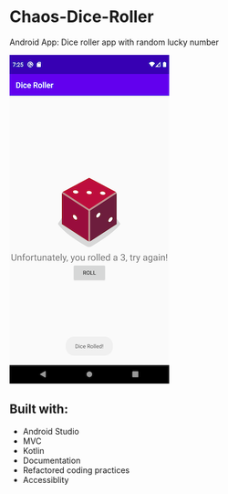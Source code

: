 # Chaos-Dice-Roller
Android App: Dice roller app with random lucky number

![app_screenshot](Screenshot_1593084346.png)

## Built with:
* Android Studio
* MVC
* Kotlin
* Documentation
* Refactored coding practices
* Accessiblity
